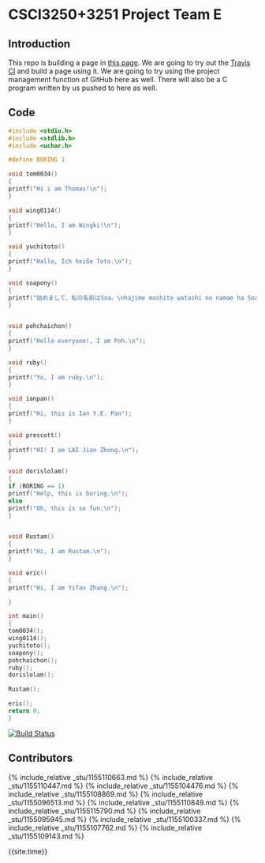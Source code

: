 # CSCI3250+3251 Project Team E #
## Introduction ##

This repo is building a page in [this page](https://csci3250-2019.github.io/project-team-e/). We are going to try out the [Travis CI](https://travis-ci.org/) and build a page using it. We are going to try using the project management function of GitHub here as well. There will also be a C program written by us pushed to here as well.

## Code ##
```c
#include <stdio.h>
#include <stdlib.h>
#include <uchar.h>

#define BORING 1

void tom0034()
{
printf("Hi i am Thomas!\n");
}

void wing0114()
{
printf("Hello, I am Wingki!\n");
}

void yuchitoto()
{
printf("Hallo, Ich heiße Toto.\n");
}

void soapony()
{
printf("始めまして、私の名前はSoa。\nhajime mashite watashi no namae ha Soa。\n");
}


void pohchaichon()
{
printf("Hello everyone!, I am Poh.\n");
}

void ruby()
{
printf("Yo, I am ruby.\n");
}

void ianpan()
{
printf("Hi, this is Ian Y.E. Pan");
}

void prescott()
{
printf("HI! I am LAI Jian Zhong.\n");
}

void dorislolam()
{
if (BORING == 1)
printf("Help, this is boring.\n");
else
printf("Oh, this is so fun.\n");
}


void Rustam()
{
printf("Hi, I am Rustam.\n");
}

void eric()
{
printf("Hi, I am Yifan Zhang.\n");

}

int main()
{
tom0034();
wing0114();
yuchitoto();
soapony();
pohchaichon();
ruby();
dorislolam();

Rustam();

eric();
return 0;
}


```
[![Build Status](https://travis-ci.org/csci3250-2019/project-team-e.svg?branch=master)](https://travis-ci.org/csci3250-2019/project-team-e)

## Contributors ##

{% include_relative _stu/1155110663.md %}
{% include_relative _stu/1155110447.md %}
{% include_relative _stu/1155104476.md %}
{% include_relative _stu/1155108869.md %}
{% include_relative _stu/1155096513.md %}
{% include_relative _stu/1155110849.md %}
{% include_relative _stu/1155115790.md %}
{% include_relative _stu/1155095945.md %}
{% include_relative _stu/1155100337.md %}
{% include_relative _stu/1155107762.md %}
{% include_relative _stu/1155109143.md %}

{{site.time}}
